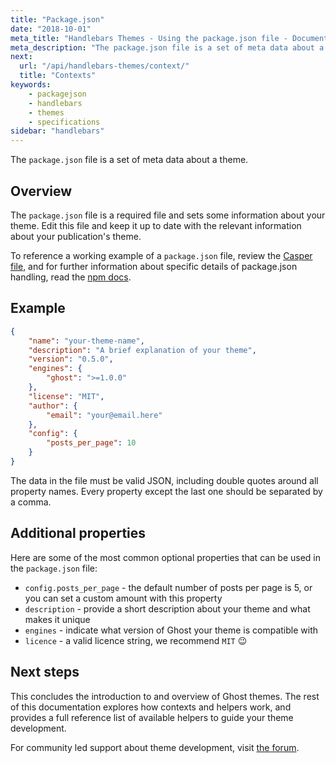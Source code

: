 ```yaml
---
title: "Package.json"
date: "2018-10-01"
meta_title: "Handlebars Themes - Using the package.json file - Documentation"
meta_description: "The package.json file is a set of meta data about a theme, and is a requirement in your Ghost theme. Find out how to work with the package.json file!"
next: 
  url: "/api/handlebars-themes/context/"
  title: "Contexts"
keywords:
    - packagejson
    - handlebars
    - themes
    - specifications
sidebar: "handlebars"
---
```


The `package.json` file is a set of meta data about a theme.

## Overview

The `package.json` file is a required file and sets some information about your theme. Edit this file and keep it up to date with the relevant information about your publication's theme. 

To reference a working example of a `package.json` file, review the [Casper file](https://github.com/TryGhost/Casper/blob/master/package.json/), and for further information about specific details of package.json handling, read the [npm docs](https://docs.npmjs.com/files/package.json). 


## Example


```json:title=package.json
{
    "name": "your-theme-name",
    "description": "A brief explanation of your theme",
    "version": "0.5.0",
    "engines": {
        "ghost": ">=1.0.0"
    },
    "license": "MIT",
    "author": {
        "email": "your@email.here"
    },
    "config": {
        "posts_per_page": 10
    }
}
```

The data in the file must be valid JSON, including double quotes around all property names. Every property except the last one should be separated by a comma.

## Additional properties

Here are some of the most common optional properties that can be used in the `package.json` file: 

* `config.posts_per_page` - the default number of posts per page is 5, or you can set a custom amount with this property
* `description` - provide a short description about your theme and what makes it unique
* `engines` - indicate what version of Ghost your theme is compatible with
* `licence` - a valid licence string, we recommend `MIT` 😉


## Next steps

This concludes the introduction to and overview of Ghost themes. The rest of this documentation explores how contexts and helpers work, and provides a full reference list of available helpers to guide your theme development. 

For community led support about theme development, visit [the forum](https://forum.ghost.org/c/themes/).
